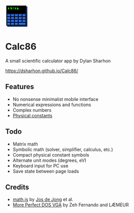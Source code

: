 
![logo](icon_72.png)
# Calc86
A small scientific calculator app by Dylan Sharhon

https://dsharhon.github.io/Calc86/

## Features
* No nonsense minimalist mobile interface
* Numerical expressions and functions
* Complex numbers
* <a href="https://commons.wikimedia.org/wiki/File:Unit_relations_in_the_new_SI.svg#/media/File:Unit_relations_in_the_new_SI.svg">Physical constants</a>

## Todo
* Matrix math
* Symbolic math (solver, simplifier, calculus, etc.)
* Compact physical constant symbols
* Alternate unit modes (degrees, eV)
* Keyboard input for PC use
* Save state between page loads

## Credits
* [math.js](https://mathjs.org/) by [Jos de Jong](https://github.com/josdejong) et al. 
* [More Perfect DOS VGA](https://laemeur.sdf.org/fonts/) by Zeh Fernando and LÆMEUR
